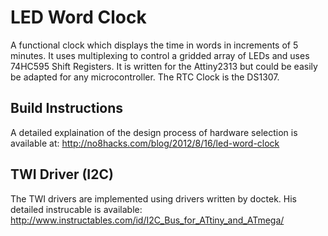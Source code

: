 LED Word Clock
==============

A functional clock which displays the time in words in increments of 5 minutes. It uses multiplexing to control a gridded array of LEDs and uses 74HC595 Shift Registers. It is written for the Attiny2313 but could be easily be adapted for any microcontroller. The RTC Clock is the DS1307.

Build Instructions
------------------

A detailed explaination of the design process of hardware selection is available at:
http://no8hacks.com/blog/2012/8/16/led-word-clock

TWI Driver (I2C)
----------------

The TWI drivers are implemented using drivers written by doctek. His detailed instrucable is available:
http://www.instructables.com/id/I2C_Bus_for_ATtiny_and_ATmega/